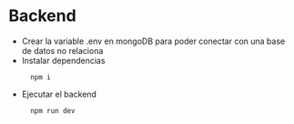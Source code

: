 # Backend
- Crear la variable .env en mongoDB para poder conectar con una base de datos no relaciona
- Instalar dependencias
  ```
    npm i
  ```
- Ejecutar el backend
  ```
    npm run dev
  ```